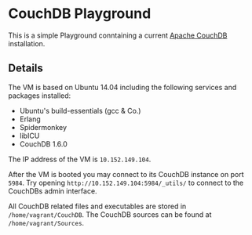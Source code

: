 # CouchDB Playground

This is a simple Playground conntaining a current [Apache CouchDB](http://couchdb.apache.org/) installation.

## Details

The VM is based on Ubuntu 14.04 including the following services and packages
installed:

- Ubuntu's build-essentials (gcc & Co.)
- Erlang
- Spidermonkey
- libICU
- CouchDB 1.6.0

The IP address of the VM is `10.152.149.104`.

After the VM is booted you may connect to its CouchDB instance on port `5984`.
Try opening `http://10.152.149.104:5984/_utils/` to connect to the CouchDBs admin
interface.

All CouchDB related files and executables are stored in
`/home/vagrant/CouchDB`. The CouchDB sources can be found at
`/home/vagrant/Sources`.
